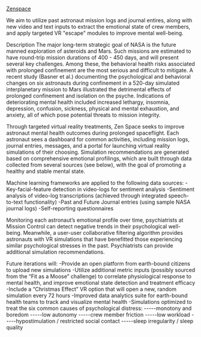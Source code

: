 [Zenspace][zenspace]

We aim to utilize past astronaut mission logs and journal entires, along with new video and text inputs to extract the emotional state of crew members, and apply targeted VR "escape" modules to improve mental well-being. 

Description
The major long-term strategic goal of NASA is the future manned exploration of asteroids and Mars. Such missions are estimated to have round-trip mission durations of 400 - 450 days, and will present several key challenges. Among these, the behavioral health risks associated with prolonged confinement are the most serious and difficult to mitigate. A recent study (Basner et al.) documenting the psychological and behavioral changes on six astronauts during confinement in a 520-day simulated interplanetary mission to Mars illustrated the detrimental effects of prolonged confinement and isolation on the psyche. Indications of deteriorating mental health included increased lethargy, insomnia, depression, confusion, sickness, physical and mental exhaustion, and anxiety, all of which pose potential threats to mission integrity.

Through targeted virtual reality treatments, Zen Space seeks to improve astronaut mental health outcomes during prolonged spaceflight. Each astronaut sees a dashboard for common activities, including mission logs, journal entries, messages, and a portal for launching virtual reality simulations of their choosing. Simulation recommendations are generated based on comprehensive emotional profilings, which are built through data collected from several sources (see below), with the goal of promoting a healthy and stable mental state.

Machine learning frameworks are applied to the following data sources: -Key-facial-feature detection in video-logs for sentiment analysis -Sentiment analysis of video-log transcriptions (achieved through integrated speech-to-text functionality) -Past and Future Journal entries (using sample NASA journal logs) -Self-reporting questionnaires

Monitoring each astronaut’s emotional profile over time, psychiatrists at Mission Control can detect negative trends in their psychological well-being. Meanwhile, a user-user collaborative filtering algorithm provides astronauts with VR simulations that have benefitted those experiencing similar psychological stresses in the past. Psychiatrists can provide additional simulation recommendations.

Future iterations will: -Provide an open platform from earth-bound citizens to upload new simulations -Utilize additional metric inputs (possibly sourced from the “Fit as a Moose” challenge) to correlate physiological response to mental health, and improve emotional state detection and treatment efficacy -Include a “Christmas Effect” VR option that will open a new, random simulation every 72 hours -Improved data analytics suite for earth-bound health teams to track and visualize mental health -Simulations optimized to treat the six common causes of psychological distress: -----monotony and boredom -----low autonomy -----crew member friction -----low workload -----hypostimulation / restricted social contact -----sleep irregularity / sleep quality

[zenspace]: https://2015.spaceappschallenge.org/project/zen-space/
